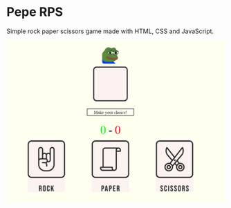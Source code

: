 # Pepe RPS
Simple rock paper scissors game made with HTML, CSS and JavaScript.

![Preview Image](images/preview.png)
